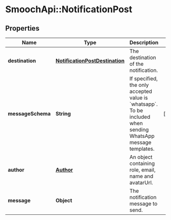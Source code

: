 # SmoochApi::NotificationPost

## Properties
Name | Type | Description | Notes
------------ | ------------- | ------------- | -------------
**destination** | [**NotificationPostDestination**](NotificationPostDestination.md) | The destination of the notification. | 
**messageSchema** | **String** | If specified, the only accepted value is &#x60;whatsapp&#x60;. To be included when sending WhatsApp message templates. | [optional] 
**author** | [**Author**](Author.md) | An object containing role, email, name and avatarUrl. | 
**message** | **Object** | The notification message to send. | 


